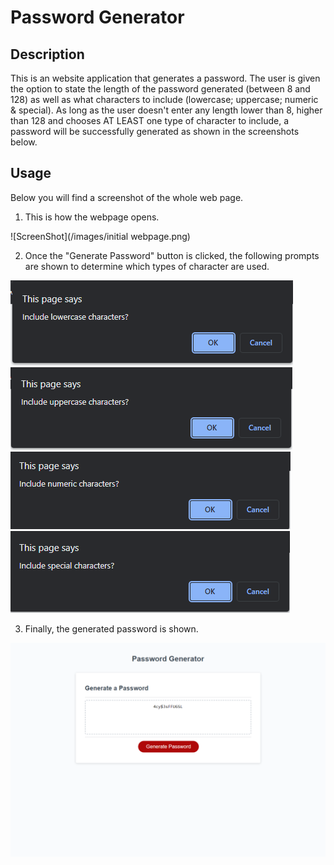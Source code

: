 # Password Generator

## Description

This is an website application that generates a password. The user is given the option to state the length of the password generated (between 8 and 128) as well as what characters to include (lowercase; uppercase; numeric & special). As long as the user doesn't enter any length lower than 8, higher than 128 and chooses AT LEAST  one type of character to include, a password will be successfully generated as shown in the screenshots below.

## Usage

Below you will find a screenshot of the whole web page.

1. This is how the webpage opens.

![ScreenShot](/images/initial webpage.png)

2. Once the "Generate Password" button is clicked, the following prompts are shown to determine which types of character are used.

![ScreenShot](/assets/IncludeLowercase.png)
![ScreenShot](/assets/IncludeUppercase.png)
![ScreenShot](/assets/IncludeNumeric.png)
![ScreenShot](/assets/IncludeSpecial.png)

3. Finally, the generated password is shown.

![ScreenShot](/assets/generatedpassword.png)